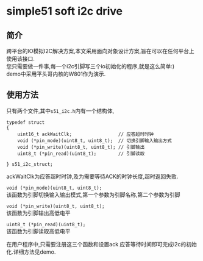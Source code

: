 # simple51 soft i2c drive

## 简介
跨平台的IO模拟I2C解决方案,本文采用面向对象设计方案,旨在可以在任何平台上使用该接口.  
您只需要做一件事,每一个i2c引脚写三个io初始化的程序,就是这么简单:)  
demo中采用平头哥内核的W801作为演示.

## 使用方法
只有两个文件,其中`s51_i2c.h`内有一个结构体,  
```
typedef struct
{
    uint16_t ackWaitClk;                 // 应答超时时钟
    void (*pin_mode)(uint8_t, uint8_t);  // 切换引脚输入输出方式
    void (*pin_write)(uint8_t, uint8_t); // 引脚输出
    uint8_t (*pin_read)(uint8_t);        // 引脚读取

} s51_i2c_struct;
```
ackWaitClk为应答超时时钟,及为需要等待ACK的时钟长度,超时返回失败.  

`void (*pin_mode)(uint8_t, uint8_t);`  
该函数为引脚切换输入输出模式,第一个参数为引脚名称,第二个参数为引脚

`void (*pin_write)(uint8_t, uint8_t);`  
该函数为引脚输出高低电平

`uint8_t (*pin_read)(uint8_t);`  
该函数为引脚读取高低电平

在用户程序中,只需要注册这三个函数和设置ack 应答等待时间即可完成i2c的初始化.详细方法见demo.

